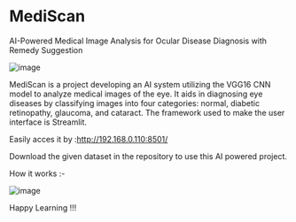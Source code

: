 # MediScan 
AI-Powered Medical Image Analysis for Ocular Disease Diagnosis with Remedy Suggestion

![image](https://github.com/user-attachments/assets/e040efe6-4ec0-4fad-b837-e61e4ea884c2)


MediScan is a project developing an AI system utilizing the VGG16 CNN model to analyze medical images of the eye. It aids in diagnosing eye diseases by classifying images into four categories: normal, diabetic retinopathy, glaucoma, and cataract. The framework used to make the user interface is Streamlit.

Easily acces it by :http://192.168.0.110:8501/

Download the given dataset in the repository to use this AI powered project. 

How it works :-

![image](https://github.com/user-attachments/assets/71521caa-a698-42b1-bf1d-d0f1e7403dac)


Happy Learning !!!
